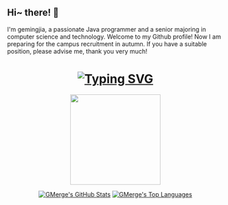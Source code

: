 ## Hi~ there! 👋

I'm gemingjia, a passionate Java programmer and a senior majoring in computer science and technology. Welcome to my Github profile!
Now I am preparing for the campus recruitment in autumn. If you have a suitable position, please advise me, thank you very much!

<h1 align="center">
	<a href="https://git.io/typing-svg"><img src="https://readme-typing-svg.demolab.com?font=Fira+Code&pause=1000&width=435&separator=%3C&lines=System.out.println(%22Hello+World+!%22);" alt="Typing SVG" /></a>
</h1>
<div align="center">
	<img height="210px" src="https://github-readme-streak-stats.herokuapp.com/?user=gemingjia" />
</div>
<div align="center">
	
[![GMerge's GitHub Stats](https://github-readme-stats.vercel.app/api?username=gemingjia&count_private=true&show_icons=true&line_height=40)](https://github.com/gemingjia)
[![GMerge's Top Languages](https://github-readme-stats.vercel.app/api/top-langs/?username=gemingjia&show_icons=true)](https://github.com/gemingjia)

</div>

